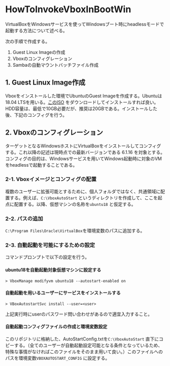 
# HowToInvokeVboxInBootWin
VirtualBoxをWindowsサービスを使ってWindowsブート時にheadlessモードで起動する方法について述べる。

次の手順で作成する。

 1. Guest Linux Imageの作成
 2. Vboxのコンフィグレーション
 3. Sambaの自動マウントバッチファイル作成

## 1. Guest Linux Image作成
Vboxをインストールした環境でUbuntuのGuest Imageを作成する。Ubuntuは18.04 LTSを用いる。[このISO](http://cdimage.ubuntulinux.jp/releases/18.04.3/ubuntu-ja-18.04.3-desktop-amd64.iso) をダウンロードしてインストールすれば良い。  
HDD容量は、最低で10GB必要だが、推奨は20GBである。インストールした後、下記のコンフィグを行う。

## 2. Vboxのコンフィグレーション
ターゲットとなるWindowsホストにVirtualBoxをインストールしてコンフィグする。これ以降の記述は現時点での最新バージョンである 6.1.16 を対象とする。コンフィグの目的は、Windowsサービスを用いてWindows起動時に対象のVMをheadlessで起動することである。
### 2-1. Vboxイメージとコンフィグの配置
複数のユーザーに拡張可能とするために、個人フォルダではなく、共通領域に配置する。例えば、`C:\VboxAutoStart` というディレクトリを作成して、ここを起点に配置する。以降、仮想マシンの名称を`ubuntu18` と仮定する。
### 2-2. パスの追加
`C:\Program Files\Oracle\VirtualBox`を環境変数のパスに追加する。
### 2-3. 自動起動を可能にするための設定
コマンドプロンプトで以下の設定を行う。
#### ubuntu18を自動起動対象仮想マシンに設定する
```
> VboxManage modifyvm ubuntu18 --autostart-enabled on
```
#### 自動起動を用いるユーザーにサービスをインストールする
``` 
> VBoxAutostartSvc install --user=<user>
```
上記実行時にuserのパスワード問い合わせがあるので適宜入力すること。
#### 自動起動コンフィグファイルの作成と環境変数設定
このリポジトリに格納した、AutoStartConfig.txtを`C:\VboxAutoStart` 直下にコピーする。（全てのユーザーが自動起動設定可能となる条件となっているため、特殊な事情がなければこのファイルをそのまま用いて良い。）このファイルへのパスを環境変数`VBOXAUTOSTART_CONFIG` に設定する。

